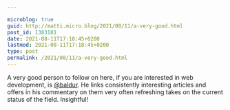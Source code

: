 ```yaml
---

microblog: true
guid: http://matti.micro.blog/2021/08/11/a-very-good.html
post_id: 1383181
date: 2021-08-11T17:18:45+0200
lastmod: 2021-08-11T17:18:45+0200
type: post
permalink: /2021/08/11/a-very-good.html
---
```

A very good person to follow on here, if you are interested in web development, is [@baldur](https://micro.blog/baldur). He links consistently interesting articles and offers in his commentary on them very often refreshing takes on the current status of the field. Insightful!

